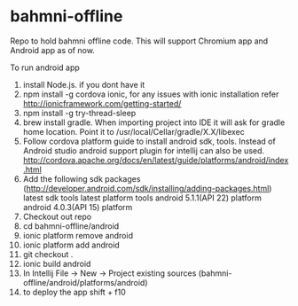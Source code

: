 # bahmni-offline
Repo to hold bahmni offline code. This will support Chromium app and Android app as of now.

To run android app

1. install Node.js. if you dont have it
2. npm install -g cordova ionic, for any issues with ionic installation refer http://ionicframework.com/getting-started/
3. npm install -g try-thread-sleep
4. brew install gradle. When importing project into IDE it will ask for gradle home location. Point it to /usr/local/Cellar/gradle/X.X/libexec
5. Follow cordova platform guide to install android sdk, tools. Instead of Android studio android support plugin for intellij can also be used.  http://cordova.apache.org/docs/en/latest/guide/platforms/android/index.html
6. Add the following sdk packages (http://developer.android.com/sdk/installing/adding-packages.html)
    latest sdk tools
    latest platform tools
    android 5.1.1(API 22) platform
    android 4.0.3(API 15) platform
7. Checkout out repo
8. cd bahmni-offline/android
9. ionic platform remove android
10. ionic platform add android
11. git checkout .
12. ionic build android
13. In Intellij File -> New -> Project existing sources (bahmni-offline/android/platforms/android)
14. to deploy the app shift + f10
